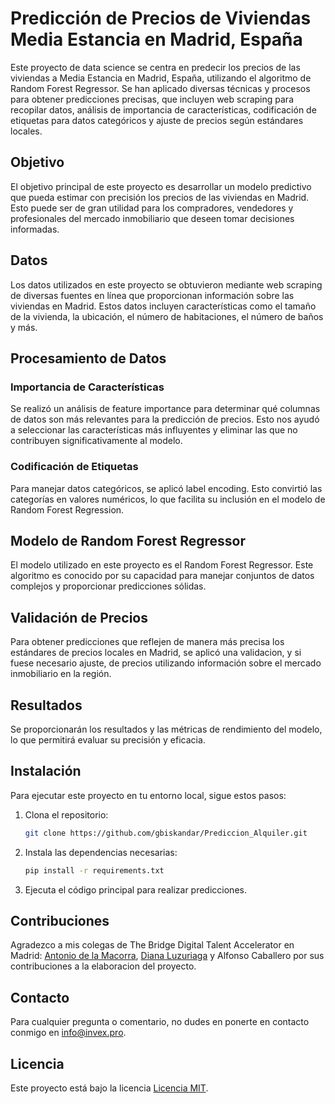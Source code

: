 # Predicción de Precios de Viviendas Media Estancia en Madrid, España

Este proyecto de data science se centra en predecir los precios de las viviendas a Media Estancia en Madrid, España, utilizando el algoritmo de Random Forest Regressor. Se han aplicado diversas técnicas y procesos para obtener predicciones precisas, que incluyen web scraping para recopilar datos, análisis de importancia de características, codificación de etiquetas para datos categóricos y ajuste de precios según estándares locales.

## Objetivo

El objetivo principal de este proyecto es desarrollar un modelo predictivo que pueda estimar con precisión los precios de las viviendas en Madrid. Esto puede ser de gran utilidad para los compradores, vendedores y profesionales del mercado inmobiliario que deseen tomar decisiones informadas.

## Datos

Los datos utilizados en este proyecto se obtuvieron mediante web scraping de diversas fuentes en línea que proporcionan información sobre las viviendas en Madrid. Estos datos incluyen características como el tamaño de la vivienda, la ubicación, el número de habitaciones, el número de baños y más.

## Procesamiento de Datos

### Importancia de Características

Se realizó un análisis de feature importance para determinar qué columnas de datos son más relevantes para la predicción de precios. Esto nos ayudó a seleccionar las características más influyentes y eliminar las que no contribuyen significativamente al modelo.

### Codificación de Etiquetas

Para manejar datos categóricos, se aplicó label encoding. Esto convirtió las categorías en valores numéricos, lo que facilita su inclusión en el modelo de Random Forest Regression.

## Modelo de Random Forest Regressor

El modelo utilizado en este proyecto es el Random Forest Regressor. Este algoritmo es conocido por su capacidad para manejar conjuntos de datos complejos y proporcionar predicciones sólidas.

## Validación de Precios

Para obtener predicciones que reflejen de manera más precisa los estándares de precios locales en Madrid, se aplicó una validacion, y si fuese necesario ajuste, de precios utilizando información sobre el mercado inmobiliario en la región.

## Resultados

Se proporcionarán los resultados y las métricas de rendimiento del modelo, lo que permitirá evaluar su precisión y eficacia.

## Instalación

Para ejecutar este proyecto en tu entorno local, sigue estos pasos:

1. Clona el repositorio:

   ```bash
   git clone https://github.com/gbiskandar/Prediccion_Alquiler.git
   ```

2. Instala las dependencias necesarias:

   ```bash
   pip install -r requirements.txt
   ```

3. Ejecuta el código principal para realizar predicciones.

## Contribuciones

Agradezco a mis colegas de The Bridge Digital Talent Accelerator en Madrid: [Antonio de la Macorra](https://github.com/adlmacorra), [Diana Luzuriaga](https://github.com/Luzuriaga89) y Alfonso Caballero por sus contribuciones a la elaboracion del proyecto.

## Contacto

Para cualquier pregunta o comentario, no dudes en ponerte en contacto conmigo en [info@invex.pro](mailto:info@invex.pro).

## Licencia

Este proyecto está bajo la licencia [Licencia MIT](LICENSE).